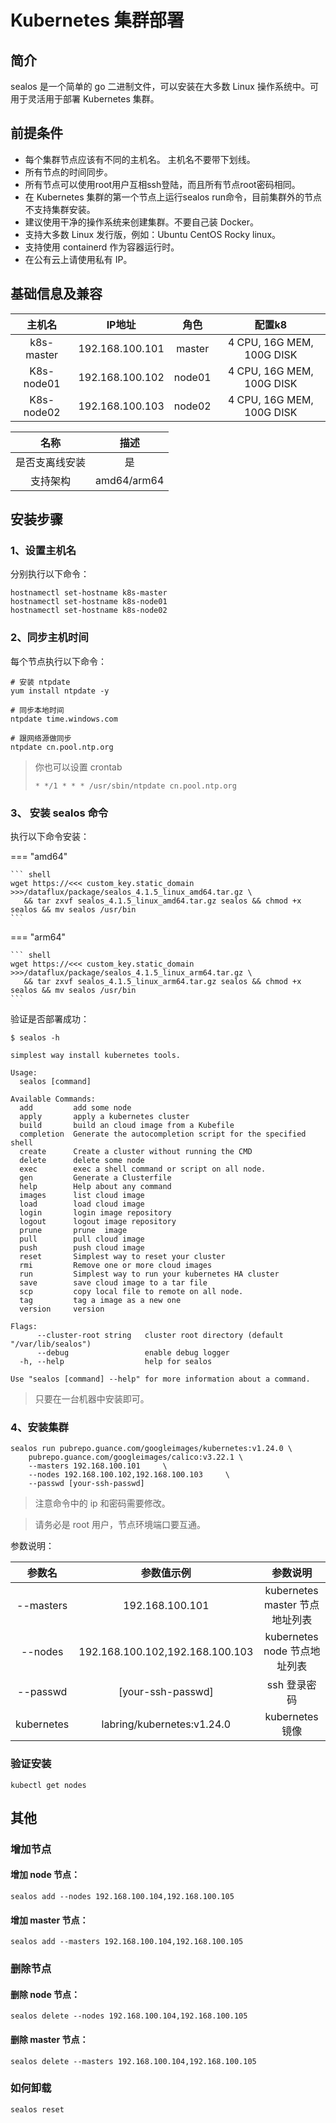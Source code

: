 # Kubernetes 集群部署

## 简介

sealos 是一个简单的 go 二进制文件，可以安装在大多数 Linux 操作系统中。可用于灵活用于部署 Kubernetes 集群。

## 前提条件

- 每个集群节点应该有不同的主机名。 主机名不要带下划线。
- 所有节点的时间同步。
- 所有节点可以使用root用户互相ssh登陆，而且所有节点root密码相同。
- 在 Kubernetes 集群的第一个节点上运行sealos run命令，目前集群外的节点不支持集群安装。
- 建议使用干净的操作系统来创建集群。不要自己装 Docker。
- 支持大多数 Linux 发行版，例如：Ubuntu CentOS Rocky linux。
- 支持使用 containerd 作为容器运行时。
- 在公有云上请使用私有 IP。


## 基础信息及兼容

|   主机名   |     IP地址      |  角色  |          配置k8          |
| :--------: | :-------------: | :----: | :----------------------: |
| k8s-master | 192.168.100.101 | master | 4 CPU, 16G MEM, 100G DISK |
| K8s-node01 | 192.168.100.102 | node01 | 4 CPU, 16G MEM, 100G DISK |
| K8s-node02 | 192.168.100.103 | node02 | 4 CPU, 16G MEM, 100G DISK |

|     名称     |                   描述                   |
| :------------------: | :---------------------------------------------: |
|    是否支离线安装    |                       是                        |
|       支持架构       |                   amd64/arm64                   |




## 安装步骤

### 1、设置主机名

分别执行以下命令：

```shell
hostnamectl set-hostname k8s-master
hostnamectl set-hostname k8s-node01
hostnamectl set-hostname k8s-node02
```

### 2、同步主机时间

每个节点执行以下命令：

```shell
# 安装 ntpdate
yum install ntpdate -y

# 同步本地时间
ntpdate time.windows.com

# 跟网络源做同步
ntpdate cn.pool.ntp.org
```

> 你也可以设置 crontab
> 
> `* */1 * * * /usr/sbin/ntpdate cn.pool.ntp.org`

### 3、 安装 sealos 命令

执行以下命令安装：

=== "amd64"

    ``` shell
    wget https://<<< custom_key.static_domain >>>/dataflux/package/sealos_4.1.5_linux_amd64.tar.gz \
       && tar zxvf sealos_4.1.5_linux_amd64.tar.gz sealos && chmod +x sealos && mv sealos /usr/bin
    ```
=== "arm64"

    ``` shell
    wget https://<<< custom_key.static_domain >>>/dataflux/package/sealos_4.1.5_linux_arm64.tar.gz \
       && tar zxvf sealos_4.1.5_linux_arm64.tar.gz sealos && chmod +x sealos && mv sealos /usr/bin
    ```

验证是否部署成功：

```shell
$ sealos -h

simplest way install kubernetes tools.

Usage:
  sealos [command]

Available Commands:
  add         add some node
  apply       apply a kubernetes cluster
  build       build an cloud image from a Kubefile
  completion  Generate the autocompletion script for the specified shell
  create      Create a cluster without running the CMD
  delete      delete some node
  exec        exec a shell command or script on all node.
  gen         Generate a Clusterfile
  help        Help about any command
  images      list cloud image
  load        load cloud image
  login       login image repository
  logout      logout image repository
  prune       prune  image
  pull        pull cloud image
  push        push cloud image
  reset       Simplest way to reset your cluster
  rmi         Remove one or more cloud images
  run         Simplest way to run your kubernetes HA cluster
  save        save cloud image to a tar file
  scp         copy local file to remote on all node.
  tag         tag a image as a new one
  version     version

Flags:
      --cluster-root string   cluster root directory (default "/var/lib/sealos")
      --debug                 enable debug logger
  -h, --help                  help for sealos

Use "sealos [command] --help" for more information about a command.
```
> 只要在一台机器中安装即可。


### 4、安装集群

```shell
sealos run pubrepo.guance.com/googleimages/kubernetes:v1.24.0 \
    pubrepo.guance.com/googleimages/calico:v3.22.1 \
    --masters 192.168.100.101     \
    --nodes 192.168.100.102,192.168.100.103     \
    --passwd [your-ssh-passwd] 
```

> 注意命令中的 ip 和密码需要修改。

> 请务必是 root 用户，节点环境端口要互通。

参数说明：

|    参数名    |           参数值示例            |            参数说明            |
| :----------: | :-----------------------------: | :----------------------------: |
|  --masters   |         192.168.100.101         | kubernetes master 节点地址列表 |
|   --nodes    | 192.168.100.102,192.168.100.103 |  kubernetes node 节点地址列表  |
|   --passwd   |        [your-ssh-passwd]        |          ssh 登录密码          |
|  kubernetes  |   labring/kubernetes:v1.24.0    |        kubernetes 镜像         |




### 验证安装

```shell
kubectl get nodes
```

## 其他

### 增加节点

#### 增加 node 节点：

```shell
sealos add --nodes 192.168.100.104,192.168.100.105
```

#### 增加 master 节点：

```shell
sealos add --masters 192.168.100.104,192.168.100.105
```

### 删除节点

#### 删除 node 节点：

```shell
sealos delete --nodes 192.168.100.104,192.168.100.105
```

#### 删除 master 节点：

```shell
sealos delete --masters 192.168.100.104,192.168.100.105
```

### 如何卸载

```shell
sealos reset
```
